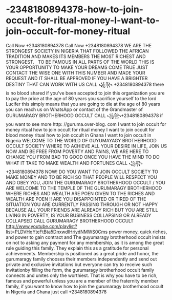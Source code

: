 # -2348180894378-how-to-join-occult-for-ritual-money-I-want-to-join-occult-for-money-ritual
Call Now +2348180894378 Call Now +2348180894378 WE ARE THE STRONGEST SOCIETY IN NIGERIA THAT FOLLOWED THE AFRICAN TRADITION AND MAKES ITS MEMBERS THE MOST RICHEST AND STRONGEST.   TO BE FAMOUS IN ALL PARTS OF THE WORLD THIS IS YOUR OPPORTUNITY TO MAKE YOUR DREAMS COME TRUE JUST CONTACT THE WISE ONE WITH THIS NUMBER AND MADE YOUR REQUEST AND IT SHALL BE APPROVED IF YOU HAVE A BRIGHTER DESTINY THAT CAN WORK WITH US CALL ꧁꧂ +2348180894378 there is no blood shared if you've been accepted to join this organization you are to pay the price at the age of 80 years you sacrifice yourself to the lord Lucifer this simply means that you are going to die at the age of 80 years you can reach us on WhatsApp or contact of the Grandmaster of GURUMARAGY BROTHERHOOD OCCULT CALL ꧁꧂+2348180894378 if you want to see more http: //guruma.over-blog. com I want to join occult for money ritual how to join occult for ritual money I want to join occult for blood money ritual how to join occult in Ghana I want to join occult in Nigeria WELCOME TO THE WORLD OF GUYUMAYAGY BROTHERHOOD OCCULT SOCIETY WHERE TO ACHIEVE ALL YOUR DESIRE IN LIFE, JOIN US NOW AND BE FREE FROM POVERTY AND PAINS, WE ARE HERE TO CHANGE YOU FROM BAD TO GOOD ONCE YOU HAVE THE MIND TO DO WHAT IT TAKE TO MAKE WEALTH AND FORTUNES CALL ꧁꧂+2348180894378 NOW! DO YOU WANT TO JOIN OCCULT SOCIETY TO MAKE MONEY AND TO BE RICH SO THAT PEOPLE WILL RESPECT YOU AND OBEY YOU, JOIN THE GURUMARAGY BROTHERHOOD OCCULT / YOU ARE WELCOME TO THE TEMPLE OF THE GURUMARAGY BROTHERHOOD WHERE RICHES AND WEALTH ARE POEN GIVEN TO THE RICHES AND WEALTH ARE POEN !! ARE YOU DISAPPOINTED OR TIRED OF THE SITUATION YOU ARE CURRENTLY PASSING THROUGH OR NOT HAPPY BECAUSE ALL YOUR FRIENDS ARE ALREADY RICH BUT YOU ARE STILL LIVING IN POVERTY, IS YOUR BUSINESS COLLAPSING OR ALREADY COLLAPSED CALL GURUMARAGY BROTHERHOOD OCCULT http://www.youtube.com/playlist?list=PLDVHqYteFtBta5DnxwdIHriydNMWS0Cms  power money, quick riches, and power to gain contract and The guyumaragy brotherhood occult insists on not to asking any payment for any membership, as it is among the great rule guiding this family. They explain this as a gratitude for personal achievements. Membership is positioned as a great pride and honor, the gurumaragy family chooses their members independently and send out private and exclusive invitations but everyone can try to receive such invitationby filling the form, the gurumaragy brotherhood occult family connects and unites only the worthiest. That is why you have to be rich, famous and powerful unless you are a member of the fraternity member family, if you want to know how to join the gurumaragy brotherhood occult in Nigeria and Ghana just call +2348180894378
